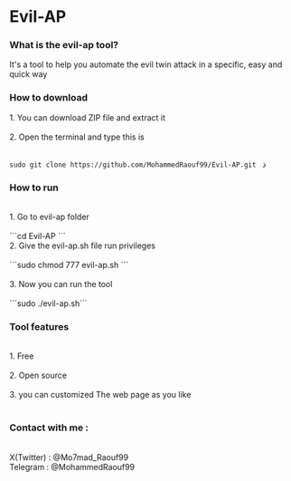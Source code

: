 # Evil-AP
<h3>What is the evil-ap tool?</h3>
 It's a tool to help you automate the evil twin attack
 in a specific, easy and quick way

 <h3> How to download</h3>
 1. You can download ZIP file and extract it <br>
 <br>
 2. Open the terminal and type this is <br>
 <br>
 
 ```sudo git clone https://github.com/MohammedRaouf99/Evil-AP.git ```
 ذ
<br>
 <h3>How to run </h3>
 <br>
 1. Go to evil-ap folder <br>
 <br>
 ```cd Evil-AP ```
 <br>
 2. Give the evil-ap.sh file run privileges <br>
 <br>
 ```sudo chmod 777 evil-ap.sh ```
 <br>
<br>
 3. Now you can run the tool <br>
 <br>
  ```sudo ./evil-ap.sh``` <br>

 <h3>Tool features</h3> <br>
 1. Free <br>
 <br>
 2. Open source <br>
 <br>
 3. you can customized The web page as you like <br>

 <br>
 <h3>Contact with me :</h3>
 <br>
 X(Twitter) : @Mo7mad_Raouf99
 <br>
 Telegram : @MohammedRaouf99
 
